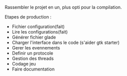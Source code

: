 Rassembler le projet en un, plus opti pour la compilation.

Etapes de production :
- Fichier configuration(fait)
- Lire les configurations(fait)
- Générer fichier glade
- Charger l'interface dans le code (s'aider gtk starter)
- Gerer les evennements
- Definir un protocole
- Gestion des threads
- Codage jeu
- Faire documentation